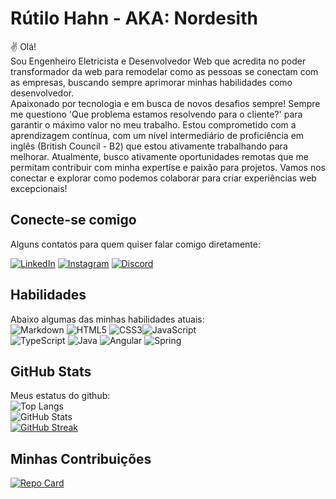 # Rútilo Hahn - AKA: Nordesith
✌ Olá! \
  Sou Engenheiro Eletricista e Desenvolvedor Web que acredita no poder transformador da web para remodelar como as pessoas se conectam com as empresas, buscando sempre aprimorar minhas habilidades como desenvolvedor.  
Apaixonado por tecnologia e em busca de novos desafios sempre!
  Sempre me questiono 'Que problema estamos resolvendo para o cliente?' para garantir o máximo valor no meu trabalho.
Estou comprometido com a aprendizagem contínua, com um nível intermediário de proficiência em inglês (British Council - B2) que estou ativamente trabalhando para melhorar.
  Atualmente, busco ativamente oportunidades remotas que me permitam contribuir com minha expertise e paixão para projetos.
  Vamos nos conectar e explorar como podemos colaborar para criar experiências web excepcionais!

## Conecte-se comigo
Alguns contatos para quem quiser falar comigo diretamente:

[![LinkedIn](https://img.shields.io/badge/LinkedIn-000?style=for-the-badge&logo=linkedin&logoColor=0E76A8)](https://www.linkedin.com/in/r%C3%BAtilo-hahn-352a0410a/)
[![Instagram](https://img.shields.io/badge/Instagram-000?style=for-the-badge&logo=instagram)](https://www.instagram.com/rutilohahn/)
[![Discord](https://img.shields.io/badge/Discord-000?style=for-the-badge&logo=discord)](https://discord.gg/nCrJKG6nbD)

## Habilidades
Abaixo algumas das minhas habilidades atuais: \
![Markdown](https://img.shields.io/badge/Markdown-000?style=for-the-badge&logo=markdown)
![HTML5](https://img.shields.io/badge/HTML5-000?style=for-the-badge&logo=html5)
![CSS3](https://img.shields.io/badge/CSS3-000?style=for-the-badge&logo=css3&logoColor=264CE4)![JavaScript](https://img.shields.io/badge/JavaScript-000?style=for-the-badge&logo=javascript) \
![TypeScript](https://img.shields.io/badge/TypeScript-007ACC?style=for-the-badge&logo=typescript&logoColor=white)
![Java](https://img.shields.io/badge/java-%23ED8B00.svg?style=for-the-badge&logo=openjdk&logoColor=white)
![Angular](https://img.shields.io/badge/Angular-DD0031?style=for-the-badge&logo=angular&logoColor=white)
![Spring](https://img.shields.io/badge/spring-%236DB33F.svg?style=for-the-badge&logo=spring&logoColor=white)

## GitHub Stats
Meus estatus do github: \
![Top Langs](https://github-readme-stats.vercel.app/api/top-langs/?username=Nordesith&layout=compact) \
![GitHub Stats](https://github-readme-stats.vercel.app/api?username=Nordesith&theme=transparent&bg_color=8f0b1b&border_color=0b33b5&show_icons=true&icon_color=0e6b1f&title_color=ffffff&text_color=000) \
[![GitHub Streak](https://streak-stats.demolab.com/?user=Nordesith&theme=shadow-red&background=000&border=30A3DC&dates=FFF)](https://git.io/streak-stats) 

## Minhas Contribuições
[![Repo Card](https://github-readme-stats.vercel.app/api/pin/?username=Nordesith&repo=dio-lab-open-source&bg_color=000&border_color=30A3DC&show_icons=true&icon_color=30A3DC&title_color=8f0b1b&text_color=FFF)](https://github.com/Nordesith/dio-lab-open-source)

